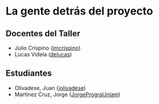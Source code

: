 # La gente detrás del proyecto

## Docentes del Taller

* Julio Crispino ([jmcrispino](https://github.com/jmcrispino))
* Lucas Videla ([delucas](https://github.com/delucas))

## Estudiantes

* Olivadese, Juan ([jolivadese](https://github.com/jolivadese))
* Martinez Cruz, Jorge ([JorgePrograUnlam](https://github.com/jorgePrograUnlam))
